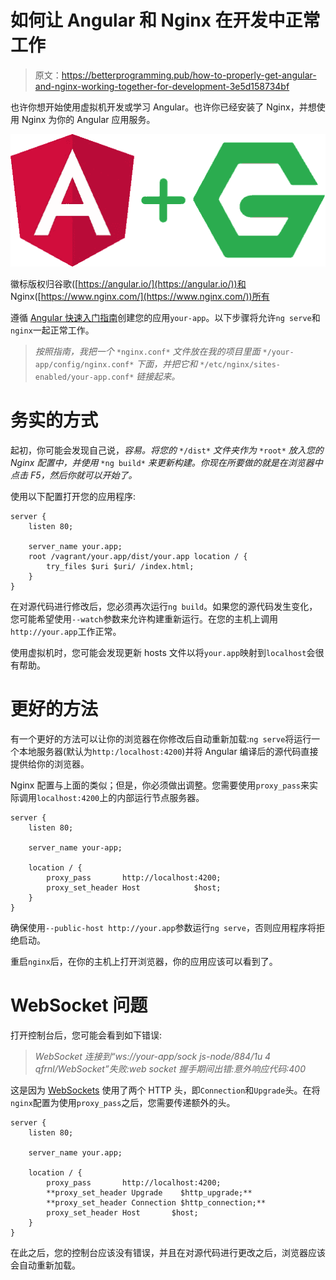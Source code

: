 # 如何让 Angular 和 Nginx 在开发中正常工作

> 原文：<https://betterprogramming.pub/how-to-properly-get-angular-and-nginx-working-together-for-development-3e5d158734bf>

也许你想开始使用虚拟机开发或学习 Angular。也许你已经安装了 Nginx，并想使用 Nginx 为你的 Angular 应用服务。

![](img/ab32e1bd01e4fb433af07564739038b1.png)

徽标版权归谷歌([https://angular.io/](https://angular.io/))和 Nginx([https://www.nginx.com/](https://www.nginx.com/))所有

遵循 [Angular 快速入门指南](https://angular.io/guide/setup-local)创建您的应用`your-app`。以下步骤将允许`ng serve`和`nginx`一起正常工作。

> *按照指南，我把一个* `*nginx.conf*` *文件放在我的项目里面* `*/your-app/config/nginx.conf*` *下面，并把它和* `*/etc/nginx/sites-enabled/your-app.conf*` *链接起来。*

# 务实的方式

起初，你可能会发现自己说，*容易。将您的* `*/dist*` *文件夹作为* `*root*` *放入您的 Nginx 配置中，并使用* `*ng build*` *来更新构建。你现在所要做的就是在浏览器中点击 F5，然后你就可以开始了。*

使用以下配置打开您的应用程序:

```
server {
    listen 80;

    server_name your.app;
    root /vagrant/your.app/dist/your.app location / {
        try_files $uri $uri/ /index.html;
    }
}
```

在对源代码进行修改后，您必须再次运行`ng build`。如果您的源代码发生变化，您可能希望使用`--watch`参数来允许构建重新运行。在您的主机上调用`http://your.app`工作正常。

使用虚拟机时，您可能会发现更新 hosts 文件以将`your.app`映射到`localhost`会很有帮助。

# 更好的方法

有一个更好的方法可以让你的浏览器在你修改后自动重新加载:`ng serve`将运行一个本地服务器(默认为`http:/localhost:4200`)并将 Angular 编译后的源代码直接提供给你的浏览器。

Nginx 配置与上面的类似；但是，你必须做出调整。您需要使用`proxy_pass`来实际调用`localhost:4200`上的内部运行节点服务器。

```
server {
    listen 80;

    server_name your-app;

    location / {
        proxy_pass       http://localhost:4200;
        proxy_set_header Host            $host;
    }
}
```

确保使用`--public-host http://your.app`参数运行`ng serve`，否则应用程序将拒绝启动。

重启`nginx`后，在你的主机上打开浏览器，你的应用应该可以看到了。

# WebSocket 问题

打开控制台后，您可能会看到如下错误:

> *WebSocket 连接到“ws://your-app/sock js-node/884/1u 4 qfrnl/WebSocket”失败:web socket 握手期间出错:意外响应代码:400*

这是因为 [WebSockets](https://en.wikipedia.org/wiki/WebSocket) 使用了两个 HTTP 头，即`Connection`和`Upgrade`头。在将`nginx`配置为使用`proxy_pass`之后，您需要传递额外的头。

```
server {
    listen 80;

    server_name your.app;

    location / {
        proxy_pass       http://localhost:4200;
        **proxy_set_header Upgrade    $http_upgrade;**
        **proxy_set_header Connection $http_connection;**
        proxy_set_header Host       $host;
    }
}
```

在此之后，您的控制台应该没有错误，并且在对源代码进行更改之后，浏览器应该会自动重新加载。